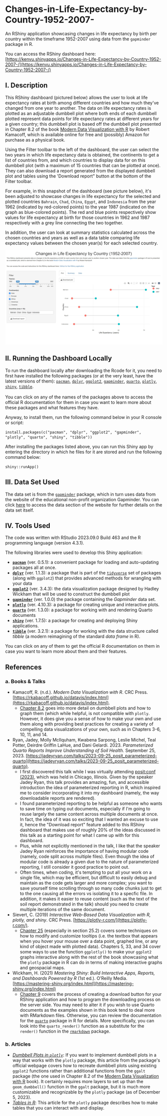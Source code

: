 # Changes-in-Life-Expectancy-by-Country-1952-2007-
An RShiny application showcasing changes in life expectancy by birth per country within the timeframe 1952-2007 using data from the `gapminder` package in R.

You can access the RShiny dashboard here: [https://kenvu.shinyapps.io/Changes-in-Life-Expectancy-by-Country-1952-2007-/](https://kenvu.shinyapps.io/Changes-in-Life-Expectancy-by-Country-1952-2007-/)

## I. Description
This RShiny dashboard (pictured below) allows the user to look at life expectancy rates at birth among different countries and how much they've changed from one year to another.  The data on life expectancy rates is plotted as an adjustable dumbbell plot where both ends of each dumbbell plotted represent data points for life expectancy rates at different years for a given country; this dumbbell plot is based off the dumbbell plot presented in Chapter 8.2 of the book [Modern Data Visualization with R](https://rkabacoff.github.io/datavis/index.html) by Robert Kamacoff, which is available online for free and (possibly) Amazon for purchase as a physical book. 



Using the Filter toolbar to the left of the dashboard, the user can select the two years in which life expectancy data is obtained, the continents to get a list of countries from, and which countries to display data for on this dumbbell plot (with a maximum of 15 countries that can be plotted at once).  They can also download a report generated from the displayed dumbbell plot and tables using the 'Download report" button at the bottom of the Filter toolbar.

For example, in this snapshot of the dashboard (see picture below), it's been adjusted to showcase changes in life expectancy for the selected and plotted countries `Bahrain`, `Chad`, `China`, `Egypt`, and `Indonesia` from the year 1962 (indicated by red-colored points) to the year 1987 (indicated on the graph as blue-colored points).  The red and blue points respectively show values for life expectancy at birth for those countries in 1962 and 1987 respectively with a grey line connecting the two together.

In addition, the user can look at summary statistics calculated across the chosen countries and years as well as a data table comparing life expectancy values between the chosen year(s) for each selected country. 

![](snapshot_dashboard.jpg)

## II. Running the Dashboard Locally
To run the dashboard locally after downloading the Rcode for it, you need to first have installed the following packages (or at the very least, have the latest versions of them): 
[`pacman`](https://www.rdocumentation.org/packages/pacman/), [`dplyr`](https://www.rdocumentation.org/packages/dplyr/), [`ggplot2`](https://www.rdocumentation.org/packages/ggplot2/), [`gapminder`](https://www.rdocumentation.org/packages/gapminder/), [`quarto`](https://www.rdocumentation.org/packages/quarto/), [`plotly`](https://www.rdocumentation.org/packages/plotly/), [`shiny`](https://www.rdocumentation.org/packages/shiny/), [`tibble`](https://www.rdocumentation.org/packages/tibble/).
<br /> <br /> 
You can click on any of the names of the packages above to access the official R documentation for them in case you want to learn more about these packages and what features they have.

Anyway, to install them, run the following command below in your R console or script:
```{r}
install.packages(c("pacman", "dplyr", "ggplot2", "gapminder", "plotly", "quarto", "shiny", "tibble"))
```

After installing the packages listed above, you can run this Shiny app by entering the directory in which he files for it are stored and run the following command below:
```{r}
shiny::runApp()
```

## III. Data Set Used
The data set is from the [`gapminder`](https://www.rdocumentation.org/packages/gapminder/) package, which in turn uses data from the website of the educational non-profit organization Gapminder.  You can click [here](https://www.gapminder.org/data/) to access the data section of the website for further details on the data set itself.

## IV. Tools Used
The code was written with RStudio 2023.09.0 Build 463 and the R programming language (version 4.3.1).

The following libraries were used to develop this Shiny application: 
- **[`pacman`](https://www.rdocumentation.org/packages/pacman/)** (ver. 0.5.1): a convenient package for loading and auto-updating packages all at once.
- **[`dplyr`](https://www.rdocumentation.org/packages/dplyr/)** (ver. 1.1.3): a package that is part of the [`tidyverse`](https://tidyverse.tidyverse.org/) set of packages (along with `ggplot2`) that provides advanced methods for wrangling with your data 
- **[`ggplot2`](https://www.rdocumentation.org/packages/ggplot2/)** (ver. 3.4.3): the data visualization package designed by Hadley Wickham that will be used to construct the dumbbell plot
- **[`gapminder`](https://www.rdocumentation.org/packages/gapminder/)** (ver. 1.0.0) the package containing the *Gapminder* data set.
- **[`plotly`](https://www.rdocumentation.org/packages/plotly/)** (ver. 4.10.3): a package for creating unique and interactive plots.
- **[`quarto`](https://www.rdocumentation.org/packages/quarto/)** (ver. 1.3.0): a package for working with and rendering Quarto documents
- **[`shiny`](https://www.rdocumentation.org/packages/shiny/)** (ver. 1.7.5): a package for creating and deploying Shiny applications.
- **[`tibble`](https://www.rdocumentation.org/packages/tibble/)** (ver. 3.2.1): a package for working with the data structure called *tibble* (a modern reimagining of the standard *data frame* in R).

You can click on any of them to get the official R documentation on them in case you want to learn more about them and their features.

## References
### a. Books & Talks
- Kamacoff, R. (n.d.). *Modern Data Visualization with R*. CRC Press. [https://rkabacoff.github.io/datavis/index.html](https://rkabacoff.github.io/datavis/index.html).
  - [Chapter 8.2](https://rkabacoff.github.io/datavis/Time.html#dummbbell-charts) goes into more detail on dumbbell plots and how to graph them (which while helpful, is not compatible with `plotly`.  However, it does give you a sense of how to make your own and use them along with providing best practices for creating a variety of compelling data visualizations of your own, such as in Chapters 3-6, 10, 11, and 14.
- Ryan, Jadey, Molly McIlquham, Kwabena Sarpong, Leslie Michel, Teal Potter, Deirdre Griffin LaHue, and Dani Gelardi. 2023. *Parameterized Quarto Reports Improve Understanding of Soil Health.* September 25, 2023. [https://jadeyryan.com/talks/2023-09-25_posit_parameterized-quarto](https://jadeyryan.com/talks/2023-09-25_posit_parameterized-quarto).
  - I first discovered this talk while I was virtually attending [posit:conf (2023)](https://posit.co/conference/), which was held in Chicago, Illinois.  Given by the speaker Jadey Ryan, this talk provides an amazing, fun, and accessible introduction the idea of parameterized reporting in R, which inspired me to consider incorporating it into my dashboard (namely, the way downloadable reports are rendered).
  - I found parameterized reporting to be helpful as someone who wants to save time on typing out documents, especially if I'm going to reuse largely the same content across multiple documents at once.  In fact, the idea of it was so exciting that I wanted an excuse to use it, hence the "Download report" feature added to this RShiny dashboard that makes use of roughly 20% of the ideas discussed in this talk as a starting point for what I came up with for this dashboard.
  - Plus, while not explicitly mentioned in the talk, I like that the speaker Jadey Ryan reinforces the importance of having modular code (namely, code split across multiple files).  Even though the idea of modular code is already a given due to the nature of parameterized reporting, I still consider it good practice to point out.
  - Often times, when coding, it's tempting to put all your work on a single file, which may be efficient, but difficult to easily debug and maintain as the code gets larger and more complex; you want to save yourself time scrolling through so many code chunks just to get to the one causing all the errors vs isolating it to a specfic file.  In addition, it makes it easier to reuse content (such as the text of the soil report demonstrated in the talk) should you need to create multiple iterations of the same document.
- Sievert, C. (2019) *Interactive Web-Based Data Visualization with R, plotly, and shiny*. CRC Press. [https://plotly-r.com/](https://plotly-r.com/).
  - [Chapter 25](https://plotly-r.com/controlling-tooltips) (especially in section 25.2) covers some techniques on how to modify and customize tooltips (i.e. the textbox that appears when you hover your mouse over a data point, graphed line, or any kind of object made with plotted data).  Chapters 5, 33, and 34 cover some ways to use the function `ggplotly()` to make your `ggplot2` graphs interactive along with the rest of the book showcasing what the `plotly` package in R can do in terms of making interactive graphs and geospacial maps.
- Wickham, H. (2021) *Mastering Shiny: Build Interactive Apps, Reports, and Dashboards Powered by R* (1st ed.). O’Reilly Media. [https://mastering-shiny.org/index.html](https://mastering-shiny.org/index.html)
  - [Chapter 9](https://mastering-shiny.org/action-transfer.html) covers the process of creating a download button for your RShiny application and how to program the downloading process on the server side.  You may need to alter it if you wish to use Quarto documents as the examples shown in this book tend to deal more with RMarkdown files.  Otherwise, you can review the documentation for the [`quarto`](https://www.rdocumentation.org/packages/quarto/) package in R for details.  More specifically, you can look into the `quarto_render()` function as a substitute for the `render()` function in the [`rmarkdown`](https://www.rdocumentation.org/packages/rmarkdown/) package.

### b. Articles
- *[Dumbbell Plots in `plotly`](https://plotly.com/ggplot2/dumbbell-plots/)*: If you want to implement dumbbell plots in a way that works with the `plotly` package, this article from the package's official webpage covers how to recreate dumbbell plots using existing `ggplot2` functions rather than additional functions from the `ggalt` package (the one used in Chapter 8.2 of the [Modern Data Visualization with R](https://rkabacoff.github.io/datavis/index.html) book).  It certainly requires more layers to set up than the `geom_dumbbell()` function in the `ggalt` package, but it is much more customizable and recognizable by the `plotly` package (as of December 5, 2023).
- *[Tables in R](https://plotly.com/r/table/)*: This article for the `plotly` package describes how to make tables that you can interact with and display.
